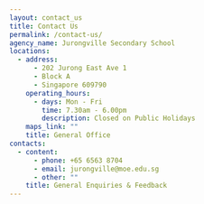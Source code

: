 ```yaml
---
layout: contact_us
title: Contact Us
permalink: /contact-us/
agency_name: Jurongville Secondary School
locations:
  - address:
      - 202 Jurong East Ave 1
      - Block A
      - Singapore 609790
    operating_hours:
      - days: Mon - Fri
        time: 7.30am - 6.00pm
        description: Closed on Public Holidays
    maps_link: ""
    title: General Office
contacts:
  - content:
      - phone: +65 6563 8704
      - email: jurongville@moe.edu.sg
      - other: ""
    title: General Enquiries & Feedback
---
```

